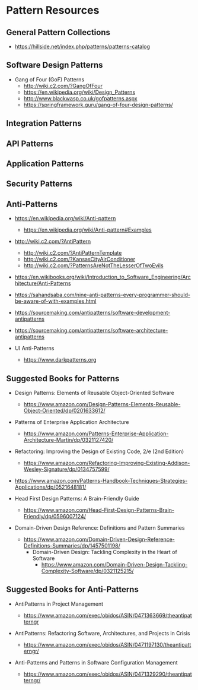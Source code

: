 
# Pattern Resources

## General Pattern Collections

- https://hillside.net/index.php/patterns/patterns-catalog



## Software Design Patterns
- Gang of Four (GoF) Patterns
  + http://wiki.c2.com/?GangOfFour
  + https://en.wikipedia.org/wiki/Design_Patterns
  + http://www.blackwasp.co.uk/gofpatterns.aspx
  + https://springframework.guru/gang-of-four-design-patterns/


## Integration Patterns


## API Patterns


## Application Patterns


## Security Patterns




## Anti-Patterns
- https://en.wikipedia.org/wiki/Anti-pattern
  + https://en.wikipedia.org/wiki/Anti-pattern#Examples

- http://wiki.c2.com/?AntiPattern
  + http://wiki.c2.com/?AntiPatternTemplate
  + http://wiki.c2.com/?KansasCityAirConditioner
  + http://wiki.c2.com/?PatternsAreNotTheLesserOfTwoEvils

- https://en.wikibooks.org/wiki/Introduction_to_Software_Engineering/Architecture/Anti-Patterns

- https://sahandsaba.com/nine-anti-patterns-every-programmer-should-be-aware-of-with-examples.html

- https://sourcemaking.com/antipatterns/software-development-antipatterns

- https://sourcemaking.com/antipatterns/software-architecture-antipatterns


- UI Anti-Patterns
  + https://www.darkpatterns.org 


## Suggested Books for Patterns
- Design Patterns: Elements of Reusable Object-Oriented Software
  * https://www.amazon.com/Design-Patterns-Elements-Reusable-Object-Oriented/dp/0201633612/

- Patterns of Enterprise Application Architecture
  * https://www.amazon.com/Patterns-Enterprise-Application-Architecture-Martin/dp/0321127420/

- Refactoring: Improving the Design of Existing Code, 2/e (2nd Edition) 
  * https://www.amazon.com/Refactoring-Improving-Existing-Addison-Wesley-Signature/dp/0134757599/

-  https://www.amazon.com/Patterns-Handbook-Techniques-Strategies-Applications/dp/0521648181/

- Head First Design Patterns: A Brain-Friendly Guide
  + https://www.amazon.com/Head-First-Design-Patterns-Brain-Friendly/dp/0596007124/

- Domain-Driven Design Reference: Definitions and Pattern Summaries
  + https://www.amazon.com/Domain-Driven-Design-Reference-Definitions-Summaries/dp/1457501198/
    * Domain-Driven Design: Tackling Complexity in the Heart of Software
      * https://www.amazon.com/Domain-Driven-Design-Tackling-Complexity-Software/dp/0321125215/


## Suggested Books for Anti-Patterns
- AntiPatterns in Project Management  
  + https://www.amazon.com/exec/obidos/ASIN/0471363669/theantipatterngr

- AntiPatterns: Refactoring Software, Architectures, and Projects in Crisis
  + https://www.amazon.com/exec/obidos/ASIN/0471197130/theantipatterngr/

- Anti-Patterns and Patterns in Software Configuration Management
  + https://www.amazon.com/exec/obidos/ASIN/0471329290/theantipatterngr/


